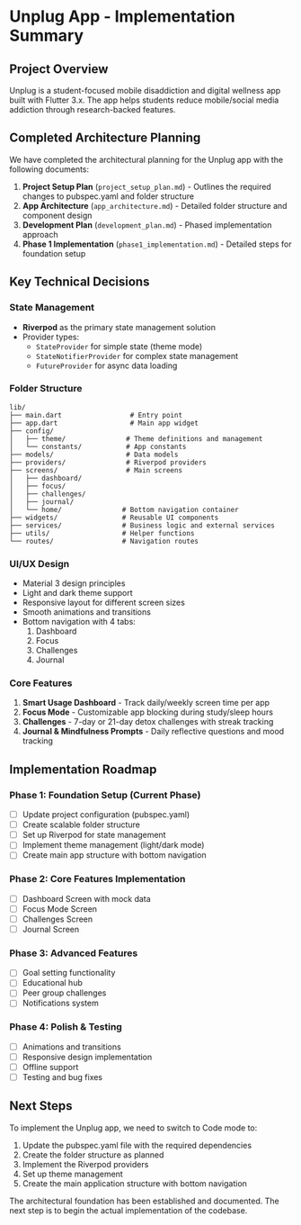 # Unplug App - Implementation Summary

## Project Overview
Unplug is a student-focused mobile disaddiction and digital wellness app built with Flutter 3.x. The app helps students reduce mobile/social media addiction through research-backed features.

## Completed Architecture Planning
We have completed the architectural planning for the Unplug app with the following documents:

1. **Project Setup Plan** (`project_setup_plan.md`) - Outlines the required changes to pubspec.yaml and folder structure
2. **App Architecture** (`app_architecture.md`) - Detailed folder structure and component design
3. **Development Plan** (`development_plan.md`) - Phased implementation approach
4. **Phase 1 Implementation** (`phase1_implementation.md`) - Detailed steps for foundation setup

## Key Technical Decisions

### State Management
- **Riverpod** as the primary state management solution
- Provider types:
  - `StateProvider` for simple state (theme mode)
  - `StateNotifierProvider` for complex state management
  - `FutureProvider` for async data loading

### Folder Structure
```
lib/
├── main.dart                 # Entry point
├── app.dart                  # Main app widget
├── config/
│   ├── theme/               # Theme definitions and management
│   └── constants/           # App constants
├── models/                  # Data models
├── providers/               # Riverpod providers
├── screens/                 # Main screens
│   ├── dashboard/
│   ├── focus/
│   ├── challenges/
│   ├── journal/
│   └── home/               # Bottom navigation container
├── widgets/                # Reusable UI components
├── services/               # Business logic and external services
├── utils/                  # Helper functions
└── routes/                 # Navigation routes
```

### UI/UX Design
- Material 3 design principles
- Light and dark theme support
- Responsive layout for different screen sizes
- Smooth animations and transitions
- Bottom navigation with 4 tabs:
  1. Dashboard
  2. Focus
  3. Challenges
  4. Journal

### Core Features
1. **Smart Usage Dashboard** - Track daily/weekly screen time per app
2. **Focus Mode** - Customizable app blocking during study/sleep hours
3. **Challenges** - 7-day or 21-day detox challenges with streak tracking
4. **Journal & Mindfulness Prompts** - Daily reflective questions and mood tracking

## Implementation Roadmap

### Phase 1: Foundation Setup (Current Phase)
- [ ] Update project configuration (pubspec.yaml)
- [ ] Create scalable folder structure
- [ ] Set up Riverpod for state management
- [ ] Implement theme management (light/dark mode)
- [ ] Create main app structure with bottom navigation

### Phase 2: Core Features Implementation
- [ ] Dashboard Screen with mock data
- [ ] Focus Mode Screen
- [ ] Challenges Screen
- [ ] Journal Screen

### Phase 3: Advanced Features
- [ ] Goal setting functionality
- [ ] Educational hub
- [ ] Peer group challenges
- [ ] Notifications system

### Phase 4: Polish & Testing
- [ ] Animations and transitions
- [ ] Responsive design implementation
- [ ] Offline support
- [ ] Testing and bug fixes

## Next Steps

To implement the Unplug app, we need to switch to Code mode to:

1. Update the pubspec.yaml file with the required dependencies
2. Create the folder structure as planned
3. Implement the Riverpod providers
4. Set up theme management
5. Create the main application structure with bottom navigation

The architectural foundation has been established and documented. The next step is to begin the actual implementation of the codebase.